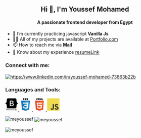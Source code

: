 <h2 align="center">Hi 👋, I'm Youssef Mohamed</h1>

<h4 align="center">A passionate frontend developer from Egypt</h3>

- 🌱 I’m currently practicing javascript **Vanilla Js**
- 👨‍💻 All of my projects are available at [Portfolio.com](Portfolio.com)
- 📫 How to reach me via **<a href ="email:YoussefMohamedElgohre1@gmail.com">Mail</a>**
- 📄 Know about my experience [resumeLink](resumeLink)

<h3 align="left">Connect with me:</h3>
<p align="left">
<a href="https://linkedin.com/in/https://www.linkedin.com/in/youssef-mohamed-73663b22b" target="blank"><img align="center" src="https://raw.githubusercontent.com/rahuldkjain/github-profile-readme-generator/master/src/images/icons/Social/linked-in-alt.svg" alt="https://www.linkedin.com/in/youssef-mohamed-73663b22b" height="30" width="40" /></a>
</p>

<h3 align="left">Languages and Tools:</h3>
<p align="left"> <a href="https://getbootstrap.com" target="_blank" rel="noreferrer"> <img src="https://raw.githubusercontent.com/devicons/devicon/master/icons/bootstrap/bootstrap-plain-wordmark.svg" alt="bootstrap" width="40" height="40"/> </a> <a href="https://www.w3schools.com/css/" target="_blank" rel="noreferrer"> <img src="https://raw.githubusercontent.com/devicons/devicon/master/icons/css3/css3-original-wordmark.svg" alt="css3" width="40" height="40"/> </a> <a href="https://www.w3.org/html/" target="_blank" rel="noreferrer"> <img src="https://raw.githubusercontent.com/devicons/devicon/master/icons/html5/html5-original-wordmark.svg" alt="html5" width="40" height="40"/> </a> <a href="https://developer.mozilla.org/en-US/docs/Web/JavaScript" target="_blank" rel="noreferrer"> <img src="https://raw.githubusercontent.com/devicons/devicon/master/icons/javascript/javascript-original.svg" alt="javascript" width="40" height="40"/> </a> </p>

<p><img align="left" src="https://github-readme-stats.vercel.app/api/top-langs?username=meyoussef&show_icons=true&locale=en&layout=compact" alt="meyoussef" /></p>

<p>&nbsp;<img align="center" src="https://github-readme-stats.vercel.app/api?username=meyoussef&show_icons=true&locale=en" alt="meyoussef" /></p>

<p><img align="center" src="https://github-readme-streak-stats.herokuapp.com/?user=meyoussef&" alt="meyoussef" /></p>
